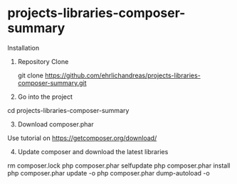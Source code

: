 projects-libraries-composer-summary
===================================

Installation

1) Repository Clone

	git clone https://github.com/ehrlichandreas/projects-libraries-composer-summary.git
	
2) Go into the project

  cd projects-libraries-composer-summary

3) Download composer.phar

  Use tutorial on https://getcomposer.org/download/

4) Update composer and download the latest libraries

  rm composer.lock
  php composer.phar selfupdate
  php composer.phar install
  php composer.phar update -o
  php composer.phar dump-autoload -o
